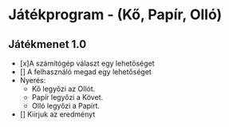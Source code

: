 # Játékprogram - (Kő, Papír, Olló)

## Játékmenet 1.0
- [x]A számítógép választ egy lehetőséget
- [] A felhasználó megad egy lehetőséget
- Nyerés:
	- Kő legyőzi az Ollót.
	- Papír legyőzi a Követ.
	- Olló legyőzi a Papírt.
- [] Kiirjuk az eredményt